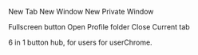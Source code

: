 New Tab
New Window
New Private Window

Fullscreen button
Open Profile folder
Close Current tab

6 in 1 button hub, for users for userChrome.
